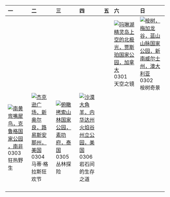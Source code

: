 | 一                                                                                                                                                                                        | 二                                                                                                                                                                                                       | 三                                                                                                                                                                                   | 四                                                                                                                                                                                                  | 五   | 六                                                                                                                                                                                                        | 日                                                                                                                                                                                                          |
|:-----------------------------------------------------------------------------------------------------------------------------------------------------------------------------------------|:--------------------------------------------------------------------------------------------------------------------------------------------------------------------------------------------------------|:------------------------------------------------------------------------------------------------------------------------------------------------------------------------------------|:---------------------------------------------------------------------------------------------------------------------------------------------------------------------------------------------------|:----|:---------------------------------------------------------------------------------------------------------------------------------------------------------------------------------------------------------|:-----------------------------------------------------------------------------------------------------------------------------------------------------------------------------------------------------------|
|                                                                                                                                                                                          |                                                                                                                                                                                                         |                                                                                                                                                                                     |                                                                                                                                                                                                    |     | [![](https://www.bing.com/th?id=OHR.MaligneLakeJasper_ZH-CN2664289451_320x240.jpg "玛琳湖精灵岛上空的北极光，贾斯珀国家公园，加拿大")](https://www.bing.com/th?id=OHR.MaligneLakeJasper_ZH-CN2664289451_UHD.jpg)<br>0301<br>天空之镜 | [![](https://www.bing.com/th?id=OHR.EucalyptusForest_ZH-CN3052498076_320x240.jpg "桉树，梅加龙谷，蓝山山脉国家公园，新南威尔士州，澳大利亚")](https://www.bing.com/th?id=OHR.EucalyptusForest_ZH-CN3052498076_UHD.jpg)<br>0302<br>桉树奇景 |
| [![](https://www.bing.com/th?id=OHR.HornbillPair_ZH-CN3380997666_320x240.jpg "南黄弯嘴犀鸟，克鲁格国家公园 ，南非")](https://www.bing.com/th?id=OHR.HornbillPair_ZH-CN3380997666_UHD.jpg)<br>0303<br>狂热野生 | [![](https://www.bing.com/th?id=OHR.MardiGrasJackson_ZH-CN3456301377_320x240.jpg "杰克逊广场，新奥尔良，路易斯安那州，美国")](https://www.bing.com/th?id=OHR.MardiGrasJackson_ZH-CN3456301377_UHD.jpg)<br>0304<br>马蒂·格拉斯狂欢节 | [![](https://www.bing.com/th?id=OHR.SuratThani_ZH-CN4797096558_320x240.jpg "俯瞰拷索山林国家公园，素叻府，泰国")](https://www.bing.com/th?id=OHR.SuratThani_ZH-CN4797096558_UHD.jpg)<br>0305<br>丛林探险 | [![](https://www.bing.com/th?id=OHR.NevadaBigHorns_ZH-CN5987046965_320x240.jpg "沙漠大角羊，内华达州火焰谷州立公园，美国")](https://www.bing.com/th?id=OHR.NevadaBigHorns_ZH-CN5987046965_UHD.jpg)<br>0306<br>岩石间的生存之道 |     |                                                                                                                                                                                                          |                                                                                                                                                                                                            |
|                                                                                                                                                                                          |                                                                                                                                                                                                         |                                                                                                                                                                                     |                                                                                                                                                                                                    |     |                                                                                                                                                                                                          |                                                                                                                                                                                                            |
|                                                                                                                                                                                          |                                                                                                                                                                                                         |                                                                                                                                                                                     |                                                                                                                                                                                                    |     |                                                                                                                                                                                                          |                                                                                                                                                                                                            |
|                                                                                                                                                                                          |                                                                                                                                                                                                         |                                                                                                                                                                                     |                                                                                                                                                                                                    |     |                                                                                                                                                                                                          |                                                                                                                                                                                                            |
|                                                                                                                                                                                          |                                                                                                                                                                                                         |                                                                                                                                                                                     |                                                                                                                                                                                                    |     |                                                                                                                                                                                                          |                                                                                                                                                                                                            |